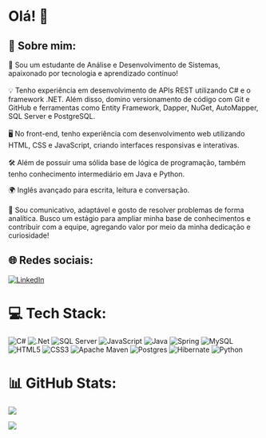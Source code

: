 # Olá! 👋


## 💫 Sobre mim: <br>
🚀 Sou um estudante de Análise e Desenvolvimento de Sistemas, apaixonado por tecnologia e aprendizado contínuo!<br><br>💡 Tenho experiência em desenvolvimento de APIs REST utilizando C# e o framework .NET. Além disso, domino versionamento de código com Git e GitHub e ferramentas como Entity Framework, Dapper, NuGet, AutoMapper, SQL Server e PostgreSQL.<br>
<br>🖥️ No front-end, tenho experiência com desenvolvimento web utilizando HTML, CSS e JavaScript, criando interfaces responsivas e interativas. <br><br>🛠️ Além de possuir uma sólida base de lógica de programação, também tenho conhecimento intermediário em Java e Python.

🌍 Inglês avançado para escrita, leitura e conversação.<br><br>🧩 Sou comunicativo, adaptável e gosto de resolver problemas de forma analítica. Busco um estágio para ampliar minha base de conhecimentos e contribuir com a equipe, agregando valor por meio da minha dedicação e curiosidade!

## 🌐 Redes sociais:
[![LinkedIn](https://img.shields.io/badge/LinkedIn-%230077B5.svg?logo=linkedin&logoColor=white)](https://linkedin.com/in/luan-bossardi-1b2951220/) 

# 💻 Tech Stack:
![C#](https://img.shields.io/badge/c%23-%23239120.svg?style=for-the-badge&logo=csharp&logoColor=white) ![.Net](https://img.shields.io/badge/.NET-5C2D91?style=for-the-badge&logo=.net&logoColor=white) ![SQL Server](https://img.shields.io/badge/SQL%20Server-%23CC2927.svg?style=for-the-badge&logo=microsoftsqlserver&logoColor=white) ![JavaScript](https://img.shields.io/badge/javascript-%23323330.svg?style=for-the-badge&logo=javascript&logoColor=%23F7DF1E)  ![Java](https://img.shields.io/badge/java-%23ED8B00.svg?style=for-the-badge&logo=openjdk&logoColor=white) ![Spring](https://img.shields.io/badge/spring-%236DB33F.svg?style=for-the-badge&logo=spring&logoColor=white) ![MySQL](https://img.shields.io/badge/mysql-4479A1.svg?style=for-the-badge&logo=mysql&logoColor=white) ![HTML5](https://img.shields.io/badge/html5-%23E34F26.svg?style=for-the-badge&logo=html5&logoColor=white) ![CSS3](https://img.shields.io/badge/css3-%231572B6.svg?style=for-the-badge&logo=css3&logoColor=white) ![Apache Maven](https://img.shields.io/badge/Apache%20Maven-C71A36?style=for-the-badge&logo=Apache%20Maven&logoColor=white) ![Postgres](https://img.shields.io/badge/postgres-%23316192.svg?style=for-the-badge&logo=postgresql&logoColor=white) ![Hibernate](https://img.shields.io/badge/Hibernate-59666C?style=for-the-badge&logo=Hibernate&logoColor=white) ![Python](https://img.shields.io/badge/python-3670A0?style=for-the-badge&logo=python&logoColor=ffdd54)

# 📊 GitHub Stats:
![](https://github-readme-stats.vercel.app/api/top-langs/?username=conky4441&theme=dark&hide_border=false&include_all_commits=false&count_private=false&layout=compact)


![](https://quotes-github-readme.vercel.app/api?type=horizontal&theme=radical)

